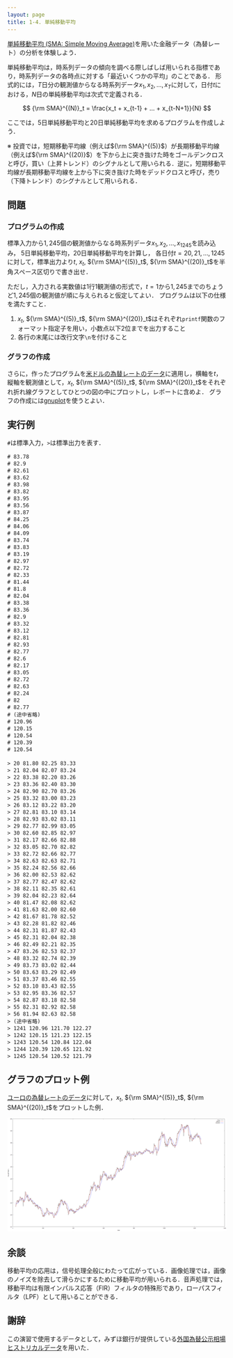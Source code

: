 ```yaml
---
layout: page
title: 1-4. 単純移動平均
---
```


[単純移動平均 (SMA: Simple Moving Average)](https://ja.wikipedia.org/wiki/%E7%A7%BB%E5%8B%95%E5%B9%B3%E5%9D%87)を用いた金融データ（為替レート）の分析を体験しよう．

単純移動平均は，時系列データの傾向を調べる際しばしば用いられる指標であり，時系列データの各時点に対する「最近いくつかの平均」のことである．
形式的には，$T$日分の観測値からなる時系列データ$x_1, x_2, ..., x_T$に対して，日付$t$における，$N$日の単純移動平均は次式で定義される．

$$
{\rm SMA}^{(N)}_t = \frac{x_t + x_{t-1} + ... + x_{t-N+1}}{N}
$$

ここでは，5日単純移動平均と20日単純移動平均を求めるプログラムを作成しよう．

※ 投資では，短期移動平均線（例えば${\rm SMA}^{(5)}$）が長期移動平均線（例えば${\rm SMA}^{(20)}$）を下から上に突き抜けた時をゴールデンクロスと呼び，買い（上昇トレンド）のシグナルとして用いられる．逆に，短期移動平均線が長期移動平均線を上から下に突き抜けた時をデッドクロスと呼び，売り（下降トレンド）のシグナルとして用いられる．

## 問題
### プログラムの作成
標準入力から$1,245$個の観測値からなる時系列データ$x_1, x_2, ..., x_{1245}$を読み込み，
5日単純移動平均，20日単純移動平均を計算し，
各日付$t=20, 21, ..., 1245$に対して，標準出力より$t$, $x_t$, ${\rm SMA}^{(5)}_t$, ${\rm SMA}^{(20)}_t$を半角スペース区切りで書き出せ．

ただし，入力される実数値は1行1観測値の形式で，$t=1$から$1,245$までのちょうど$1,245$個の観測値が順に与えられると仮定してよい．
プログラムは以下の仕様を満たすこと．

1. $x_t$, ${\rm SMA}^{(5)}_t$, ${\rm SMA}^{(20)}_t$はそれぞれ`printf`関数のフォーマット指定子を用い，小数点以下2位までを出力すること
1. 各行の末尾には改行文字`\n`を付けること


### グラフの作成
さらに，作ったプログラムを[米ドルの為替レートのデータ](usdjpy.txt)に適用し，横軸を$t$，縦軸を観測値として，$x_t$, ${\rm SMA}^{(5)}_t$, ${\rm SMA}^{(20)}_t$をそれぞれ折れ線グラフとしてひとつの図の中にプロットし，レポートに含めよ．
グラフの作成には[gnuplot](http://www.gnuplot.info/)を使うとよい．

## 実行例
`#`は標準入力，`>`は標準出力を表す．

```
# 83.78
# 82.9
# 82.61
# 83.62
# 83.98
# 83.82
# 83.95
# 83.56
# 83.87
# 84.25
# 84.06
# 84.09
# 83.74
# 83.83
# 83.19
# 82.97
# 82.72
# 82.33
# 81.44
# 81.8
# 82.04
# 83.38
# 83.36
# 82.9
# 83.32
# 83.12
# 82.81
# 82.93
# 82.77
# 82.6
# 82.17
# 83.05
# 82.72
# 82.63
# 82.24
# 82
# 82.77
# (途中省略)
# 120.96
# 120.15
# 120.54
# 120.39
# 120.54

> 20 81.80 82.25 83.33
> 21 82.04 82.07 83.24
> 22 83.38 82.20 83.26
> 23 83.36 82.40 83.30
> 24 82.90 82.70 83.26
> 25 83.32 83.00 83.23
> 26 83.12 83.22 83.20
> 27 82.81 83.10 83.14
> 28 82.93 83.02 83.11
> 29 82.77 82.99 83.05
> 30 82.60 82.85 82.97
> 31 82.17 82.66 82.88
> 32 83.05 82.70 82.82
> 33 82.72 82.66 82.77
> 34 82.63 82.63 82.71
> 35 82.24 82.56 82.66
> 36 82.00 82.53 82.62
> 37 82.77 82.47 82.62
> 38 82.11 82.35 82.61
> 39 82.04 82.23 82.64
> 40 81.47 82.08 82.62
> 41 81.63 82.00 82.60
> 42 81.67 81.78 82.52
> 43 82.28 81.82 82.46
> 44 82.31 81.87 82.43
> 45 82.31 82.04 82.38
> 46 82.49 82.21 82.35
> 47 83.26 82.53 82.37
> 48 83.32 82.74 82.39
> 49 83.73 83.02 82.44
> 50 83.63 83.29 82.49
> 51 83.37 83.46 82.55
> 52 83.10 83.43 82.55
> 53 82.95 83.36 82.57
> 54 82.87 83.18 82.58
> 55 82.31 82.92 82.58
> 56 81.94 82.63 82.58
> (途中省略)
> 1241 120.96 121.70 122.27
> 1242 120.15 121.23 122.15
> 1243 120.54 120.84 122.04
> 1244 120.39 120.65 121.92
> 1245 120.54 120.52 121.79
```

## グラフのプロット例
[ユーロの為替レートのデータ](eurjpy.txt)に対して，$x_t$, ${\rm SMA}^{(5)}_t$, ${\rm SMA}^{(20)}_t$をプロットした例．

<a href="eurjpy.png"><img src="eurjpy.png" class="img-responsive"></a>

## 余談
移動平均の応用は，信号処理全般にわたって広がっている．画像処理では，画像のノイズを除去して滑らかにするために移動平均が用いられる．音声処理では，移動平均は有限インパルス応答（FIR）フィルタの特殊形であり，ローパスフィルタ（LPF）として用いることができる．

## 謝辞
この演習で使用するデータとして，みずほ銀行が提供している[外国為替公示相場ヒストリカルデータ](http://www.mizuhobank.co.jp/rate/market/historical.html)を用いた．
